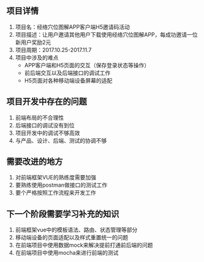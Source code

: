 
## 项目详情

1. 项目名：经络穴位图解APP客户端H5邀请码活动
2. 项目描述：让用户邀请其他用户下载使用经络穴位图解APP，每成功邀请一位新用户奖励2元
3. 项目周期：2017.10.25-2017.11.7
4. 项目中涉及的难点
    * APP客户端和H5页面的交互（保存登录状态等操作）
    * 前后端交互以及后端接口的调试工作
    * H5页面对各种移动端设备屏幕的适配

## 项目开发中存在的问题

1. 前端布局的不合理性
2. 后端接口的调试没有到位
3. 项目开发中的调试不够高效
4. 与产品、设计、后端、测试的协调不够


## 需要改进的地方

1. 对前端框架VUE的熟练度需要加强
2. 要熟练使用postman做接口的测试工作
3. 要个严格按照工作流程来开发工作

## 下一个阶段需要学习补充的知识

1. 前端框架vue中的模板语法、路由、状态管理等部分
2. 移动端设备的页面适配以及样式重置统一的问题
3. 在前端项目中使用数据mock来解决提前打通前后端的问题
4. 在前端项目中使用mocha来进行前端的测试